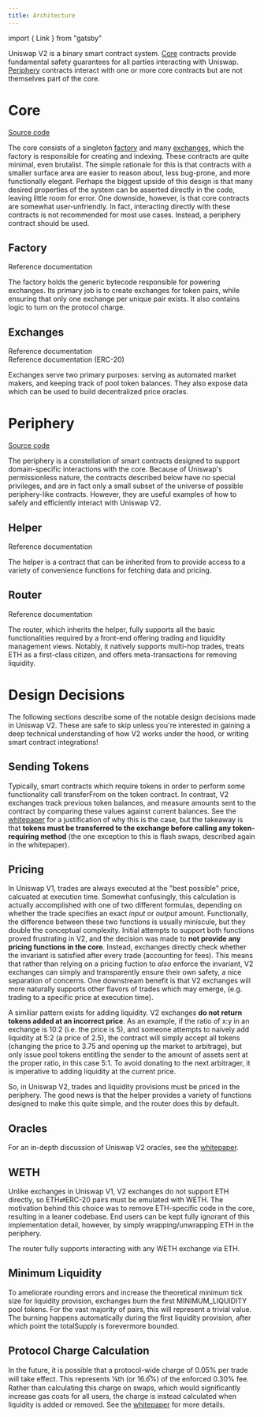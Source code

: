 ```yaml
---
title: Architecture
---
```


import { Link } from "gatsby"

Uniswap V2 is a binary smart contract system. [Core](#core) contracts provide fundamental safety guarantees for all parties interacting with Uniswap. [Periphery](#periphery) contracts interact with one or more core contracts but are not themselves part of the core.

# Core

[Source code](https://github.com/Uniswap/uniswap-v2-core)

The core consists of a singleton [factory](#factory) and many [exchanges](#exchanges), which the factory is responsible for creating and indexing. These contracts are quite minimal, even brutalist. The simple rationale for this is that contracts with a smaller surface area are easier to reason about, less bug-prone, and more functionally elegant. Perhaps the biggest upside of this design is that many desired properties of the system can be asserted directly in the code, leaving little room for error. One downside, however, is that core contracts are somewhat user-unfriendly. In fact, interacting directly with these contracts is not recommended for most use cases. Instead, a periphery contract should be used.

## Factory

<Link to='/docs/v2/smart-contracts/factory'>Reference documentation</Link>

The factory holds the generic bytecode responsible for powering exchanges. Its primary job is to create exchanges for token pairs, while ensuring that only one exchange per unique pair exists. It also contains logic to turn on the protocol charge.

## Exchanges

<Link to='/docs/v2/smart-contracts/exchange'>Reference documentation</Link>
<br />
<Link to='/docs/v2/smart-contracts/exchange-erc-20'>Reference documentation (ERC-20)</Link>

Exchanges serve two primary purposes: serving as automated market makers, and keeping track of pool token balances. They also expose data which can be used to build decentralized price oracles.

# Periphery

[Source code](https://github.com/Uniswap/uniswap-v2-periphery)

The periphery is a constellation of smart contracts designed to support domain-specific interactions with the core. Because of Uniswap's permissionless nature, the contracts described below have no special privileges, and are in fact only a small subset of the universe of possible periphery-like contracts. However, they are useful examples of how to safely and efficiently interact with Uniswap V2.

## Helper

<Link to='/docs/v2/smart-contracts/helper'>Reference documentation</Link>

The helper is a contract that can be inherited from to provide access to a variety of convenience functions for fetching data and pricing.

## Router

<Link to='/docs/v2/smart-contracts/router'>Reference documentation</Link>

The router, which inherits the helper, fully supports all the basic functionalities required by a front-end offering trading and liquidity management views. Notably, it natively supports multi-hop trades, treats ETH as a first-class citizen, and offers meta-transactions for removing liquidity.

# Design Decisions

The following sections describe some of the notable design decisions made in Uniswap V2. These are safe to skip unless you're interested in gaining a deep technical understanding of how V2 works under the hood, or writing smart contract integrations!

## Sending Tokens

Typically, smart contracts which require tokens in order to perform some functionality call transferFrom on the token contract. In contrast, V2 exchanges track previous token balances, and measure amounts sent to the contract by comparing these values against current balances. See the <a href='/whitepaper.pdf' target='_blank' rel='noopener noreferrer'>whitepaper</a> for a justification of why this is the case, but the takeaway is that **tokens must be transferred to the exchange before calling any token-requiring method** (the one exception to this is flash swaps, described again in the whitepaper).

## Pricing

In Uniswap V1, trades are always executed at the "best possible" price, calcuated at execution time. Somewhat confusingly, this calculation is actually accomplished with one of two different formulas, depending on whether the trade specifies an exact _input_ or _output_ amount. Functionally, the difference between these two functions is usually miniscule, but they double the conceptual complexity. Initial attempts to support both functions proved frustrating in V2, and the decision was made to **not provide any pricing functions in the core**. Instead, exchanges directly check whether the invariant is satisfied after every trade (accounting for fees). This means that rather than relying on a pricing fuction to _also_ enforce the invariant, V2 exchanges can simply and transparently ensure their own safety, a nice separation of concerns. One downstream benefit is that V2 exchanges will more naturally supports other flavors of trades which may emerge, (e.g. trading to a specific price at execution time).

A similiar pattern exists for adding liquidity. V2 exchanges **do not return tokens added at an incorrect price**. As an example, if the ratio of x:y in an exchange is 10:2 (i.e. the price is 5), and someone attempts to naively add liquidity at 5:2 (a price of 2.5), the contract will simply accept all tokens (changing the price to 3.75 and opening up the market to arbitrage), but only issue pool tokens entitling the sender to the amount of assets sent at the proper ratio, in this case 5:1. To avoid donating to the next arbitrager, it is imperative to adding liquidity at the current price.

So, in Uniswap V2, trades and liquidity provisions must be priced in the periphery. The good news is that the helper provides a variety of functions designed to make this quite simple, and the router does this by default.

## Oracles

For an in-depth discussion of Uniswap V2 oracles, see the <a href='/whitepaper.pdf' target='_blank' rel='noopener noreferrer'>whitepaper</a>.

## WETH

Unlike exchanges in Uniswap V1, V2 exchanges do not support ETH directly, so ETH⇄ERC-20 pairs must be emulated with WETH. The motivation behind this choice was to remove ETH-specific code in the core, resulting in a leaner codebase. End users can be kept fully ignorant of this implementation detail, however, by simply wrapping/unwrapping ETH in the periphery.

The router fully supports interacting with any WETH exchange via ETH.

## Minimum Liquidity

To ameliorate rounding errors and increase the theoretical minimum tick size for liquidity provision, exchanges burn the first <Link to='/docs/v2/smart-contracts/exchange#minimum_liquidity'>MINIMUM_LIQUIDITY</Link> pool tokens. For the vast majority of pairs, this will represent a trivial value. The burning happens automatically during the first liquidity provision, after which point the <Link to='/docs/v2/smart-contracts/exchange-erc-20#totalsupply'>totalSupply</Link> is forevermore bounded.

## Protocol Charge Calculation

In the future, it is possible that a protocol-wide charge of 0.05% per trade will take effect. This represents ⅙th (or 16.6̅%) of the enforced 0.30% fee. Rather than calculating this charge on swaps, which would significantly increase gas costs for all users, the charge is instead calculated when liquidity is added or removed. See the <a href='/whitepaper.pdf' target='_blank' rel='noopener noreferrer'>whitepaper</a> for more details.
